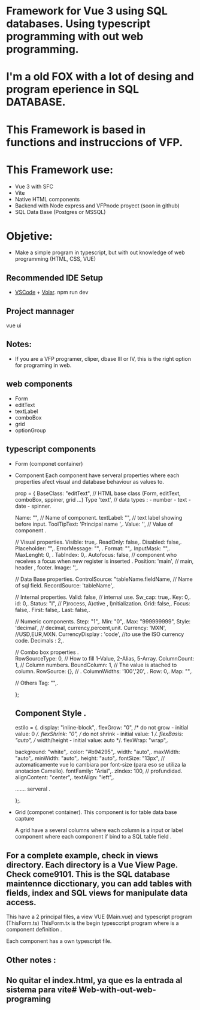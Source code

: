 # Framework for Vue 3 using SQL databases. Using typescript programming with out web programming.
# I'm a old FOX with a lot of desing and program eperience in SQL DATABASE. 
# This Framework is based in functions and instruccions of VFP.

# This Framework use:
  - Vue 3 with SFC
  - Vite
  - Native HTML components 
  - Backend with Node express and  VFPnode proyect (soon in github)
  - SQL Data Base (Postgres or MSSQL)
  

# Objetive:
  - Make a simple program in typescript, but with out knowledge of web programming (HTML, CSS, VUE)

## Recommended IDE Setup
- [VSCode](https://code.visualstudio.com/) + [Volar](https://marketplace.visualstudio.com/items?itemName=johnsoncodehk.volar).
npm run dev

##  Project mannager
vue ui

## Notes:
  - If you are a VFP programer, cliper, dbase III or IV, this is the right option for programing in web. 

## web components
- Form   
- editText 
- textLabel
- comboBox 
- grid
- optionGroup

## typescript components
- Form (componet container)
- Component
  Each component have serveral properties where each properties afect  visual and database behaviour as values to.
  
   prop = {
    BaseClass: "editText",  // HTML base class (Form, editText, comboBox, sppiner, grid ...)
    Type 'text', //  data types :
                    - number
                    - text
                    - date
                    - spinner.
 
    Name: "", // Name  of component.
    textLabel: "", // text label showing before input.
    ToolTipText: 'Principal name ',.
    Value: '', // Value of component . 

    //  Visual properties.
    Visible: true,. 
    ReadOnly: false,.
    Disabled: false,.
    Placeholder: "",.
    ErrorMessage: "", .
    Format: "",.
    InputMask: "",.
    MaxLenght: 0, .
    TabIndex: 0,.
    Autofocus: false, // component who receives a focus when new register is inserted .
    Position: 'main', // main, header , footer.
    Image: '',.
 
    // Data Base properties.
    ControlSource: "tableName.fieldName, // Name of sql field.
    RecordSource: 'tableName',.
    
    // Internal properties.
    Valid: false, // internal use.
    Sw_cap: true,.
    Key: 0,.         
    id: 0,.
    Status: "I", //  P)rocess, A)ctive , I)nitialization.
    Grid: false,.
    Focus: false,.
    First: false,.
    Last: false,.

    // Numeric components.
    Step: "1",.
    Min: "0",.
    Max: "999999999",
    Style: 'decimal', // decimal, currency,percent,unit.
    Currency: 'MXN', //USD,EUR,MXN.
    CurrencyDisplay : 'code', //to use the ISO currency code.
    Decimals : 2,.


    // Combo box properties .  
    RowSourceType: 0, // How to fill 1-Value, 2-Alias, 5-Array.
    ColumnCount: 1,  // Column numbers.
    BoundColumn: 1,  // The value is atached to column.
    RowSource: {},   // .
    ColumnWidths: '100','20', .
    Row: 0,.
    Map: "",.

   // Others
    Tag: "",.
 


  };
  ## Component Style  .
  estilo = {.
    display: "inline-block",.
    flexGrow: "0",     /* do not grow   - initial value: 0 */.
    flexShrink: "0",   /* do not shrink - initial value: 1 */.
    flexBasis: "auto", /* width/height  - initial value: auto */.
    flexWrap: "wrap",.

    background: "white",.
    color: "#b94295",.
    width: "auto",.
    maxWidth: "auto",.
    minWidth: "auto",.
    height: "auto",.
    fontSize: "13px", // automaticamente vue lo cambiara por font-size (para eso se utiliza la anotacion Camello).
    fontFamily: "Arial",.
    zIndex: 100,  // profundidad.
    alignContent: "center",.
    textAlign: "left",.

    ....... serveral .

  };.


- Grid (componet container). This component is for table data base capture
 
  A grid have a several columns where each column is a input or label  component where each component if bind to a SQL table field .


## For a complete example, check in views directory. Each directory is a Vue View Page. Check come9101. This is the SQL database maintennce dicctionary, you can add tables with fields, index and SQL views for manipulate data access. 
 
   This have a 2 principal files, a view VUE (Main.vue) and typescript program (ThisForm.ts)
   ThisForm.tx is the begin typesccript program where is a component definition .

   Each component has a own typescript file.


## Other notes :
## No quitar el index.html, ya que es la entrada al sistema para vite# Web-with-out-web-programing


